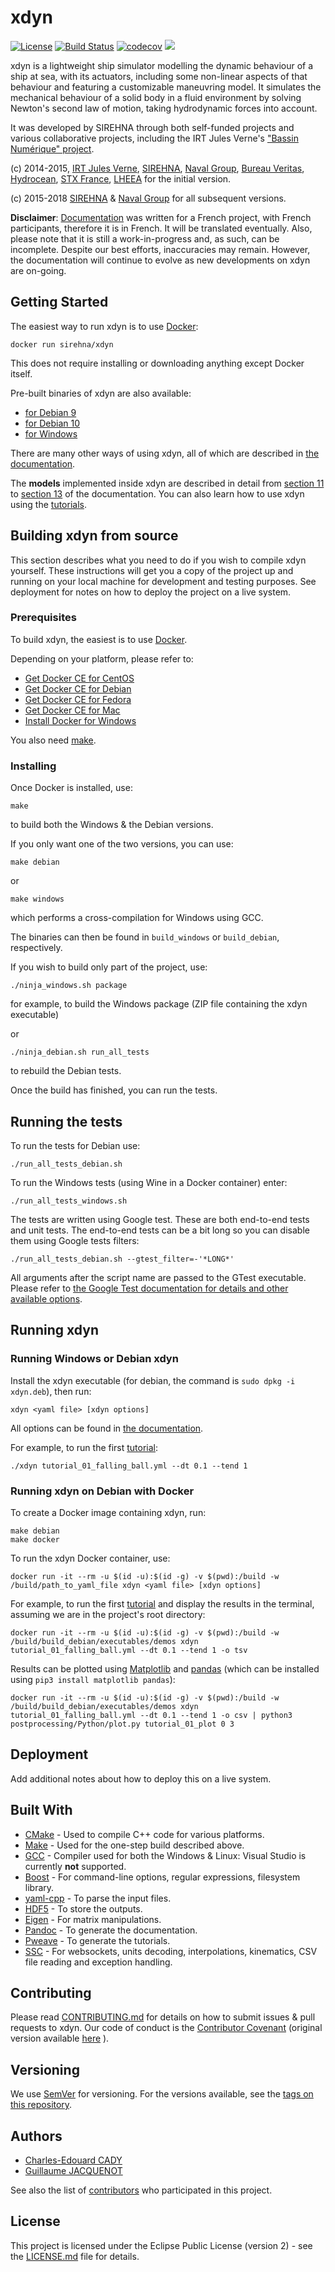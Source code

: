 # xdyn

[![License](https://img.shields.io/badge/License-EPL%202.0-blue.svg)](https://opensource.org/licenses/EPL-2.0)
[![Build Status](https://travis-ci.org/sirehna/xdyn.svg?branch=master)](https://travis-ci.org/sirehna/xdyn)
[![codecov](https://codecov.io/gh/sirehna/xdyn/branch/master/graph/badge.svg)](https://codecov.io/gh/sirehna/xdyn)
[![](https://images.microbadger.com/badges/image/sirehna/xdyn.svg)](https://microbadger.com/images/sirehna/xdyn "xdyn layers")

xdyn is a lightweight ship simulator modelling the dynamic behaviour of a ship at sea, with its actuators, including some non-linear aspects of that behaviour and featuring a customizable maneuvring model.
It simulates the mechanical behaviour of a solid body in a fluid environment by
solving Newton's second law of motion, taking hydrodynamic forces into account.

It was developed by SIREHNA through both self-funded projects and various collaborative projects, including the IRT Jules Verne's ["Bassin Numérique"
project](https://www.irt-jules-verne.fr/wp-content/uploads/bassin-numerique.pdf).

(c) 2014-2015, [IRT Jules Verne](https://www.irt-jules-verne.fr/), [SIREHNA](http://www.sirehna.com/), [Naval Group](https://www.naval-group.com/en/), [Bureau Veritas](https://www.bureauveritas.fr/), [Hydrocean](https://marine-offshore.bureauveritas.com/bvsolutions), [STX France](http://chantiers-atlantique.com/en/), [LHEEA](https://lheea.ec-nantes.fr/) for the initial version.

(c) 2015-2018 [SIREHNA](http://www.sirehna.com/) & [Naval Group](https://www.naval-group.com/en/) for all subsequent versions.

**Disclaimer**: [Documentation](https://sirehna.github.io/xdyn)
was written for a French project, with
French participants, therefore it is in French. It will be translated
eventually. Also, please note that it is still a work-in-progress and, as such,
can be incomplete. Despite our best efforts, inaccuracies may remain. However,
the documentation will continue to evolve as new developments on xdyn are
on-going.

## Getting Started

The easiest way to run xdyn is to use [Docker](https://www.docker.com/):

~~~~~~~{.bash}
docker run sirehna/xdyn
~~~~~~~

This does not require installing or downloading anything except Docker itself.

Pre-built binaries of xdyn are also available:

- [for Debian 9](https://github.com/sirehna/xdyn/releases/latest/download/xdyn_binary_debian9_amd64.deb)
- [for Debian 10](https://github.com/sirehna/xdyn/releases/latest/download/xdyn_binary_debian10_amd64.deb)
- [for Windows](https://github.com/sirehna/xdyn/releases/latest/download/xdyn_binary_windows_64_posixthread.zip)

There are many other ways of using xdyn, all of which are described
in [the documentation](https://sirehna.github.io/xdyn).

The **models** implemented inside xdyn are described in detail from
[section 11](https://sirehna.github.io/xdyn/#modélisation-des-efforts-de-diffraction-et-de-radiation)
to
[section 13](https://sirehna.github.io/xdyn/#efforts-commandés)
of the documentation.
You can also learn how to use xdyn using the
[tutorials](https://sirehna.github.io/xdyn/#tutoriels).

## Building xdyn from source

This section describes what you need to do if you wish to compile xdyn
yourself.
These instructions will get you a copy of the project up and running on your
local machine for development and testing purposes. See deployment for notes on
how to deploy the project on a live system.

### Prerequisites

To build xdyn, the easiest is to use [Docker](https://www.docker.com/).

Depending on your platform, please refer to:

- [Get Docker CE for CentOS](https://docs.docker.com/install/linux/docker-ce/centos/)
- [Get Docker CE for Debian](https://docs.docker.com/install/linux/docker-ce/debian/)
- [Get Docker CE for Fedora](https://docs.docker.com/install/linux/docker-ce/fedora/)
- [Get Docker CE for Mac](https://docs.docker.com/docker-for-mac/install/)
- [Install Docker for Windows](https://docs.docker.com/docker-for-windows/install/)

You also need [make](https://en.wikipedia.org/wiki/Make_(software)).

### Installing

Once Docker is installed, use:

~~~~~~~{.bash}
make
~~~~~~~

to build both the Windows & the Debian versions.

If you only want one of the two versions, you can use:

~~~~~~~{.bash}
make debian
~~~~~~~

or

~~~~~~~{.bash}
make windows
~~~~~~~

which performs a cross-compilation for Windows using GCC.

The binaries can then be found in `build_windows` or `build_debian`,
respectively.

If you wish to build only part of the project, use:

~~~~~~~{.bash}
./ninja_windows.sh package
~~~~~~~

for example, to build the Windows package (ZIP file containing the xdyn executable)

or

~~~~~~~{.bash}
./ninja_debian.sh run_all_tests
~~~~~~~

to rebuild the Debian tests.

Once the build has finished, you can run the tests.

## Running the tests

To run the tests for Debian use:

~~~~~~~{.bash}
./run_all_tests_debian.sh
~~~~~~~

To run the Windows tests (using Wine in a Docker container) enter:

~~~~~~~{.bash}
./run_all_tests_windows.sh
~~~~~~~

The tests are written using Google test. These are both end-to-end tests and
unit tests. The end-to-end tests can be a bit long so you can disable them
using Google tests filters:

    ./run_all_tests_debian.sh --gtest_filter=-'*LONG*'

All arguments after the script name are passed to the GTest executable. Please
refer to [the Google Test documentation for details and other available
options](https://github.com/google/googletest/blob/master/googletest/docs/advanced.md#running-a-subset-of-the-tests).

## Running xdyn

### Running Windows or Debian xdyn

Install the xdyn executable (for debian, the command is `sudo dpkg -i xdyn.deb`), then run:

~~~~~~~{.bash}
xdyn <yaml file> [xdyn options]
~~~~~~~

All options can be found in [the documentation](https://sirehna.github.io/xdyn/#ligne-de-commande).

For example, to run the first [tutorial](https://sirehna.github.io/xdyn/#tutoriels):

~~~~~~~{.bash}
./xdyn tutorial_01_falling_ball.yml --dt 0.1 --tend 1
~~~~~~~

### Running xdyn on Debian with Docker

To create a Docker image containing xdyn, run:

~~~~~~~{.bash}
make debian
make docker
~~~~~~~

To run the xdyn Docker container, use:

~~~~~~~{.bash}
docker run -it --rm -u $(id -u):$(id -g) -v $(pwd):/build -w /build/path_to_yaml_file xdyn <yaml file> [xdyn options]
~~~~~~~

For example, to run the first [tutorial](https://sirehna.github.io/xdyn/#tutoriels)
and display the results in the terminal, assuming we are in the project's root
directory:

~~~~~~~{.bash}
docker run -it --rm -u $(id -u):$(id -g) -v $(pwd):/build -w /build/build_debian/executables/demos xdyn tutorial_01_falling_ball.yml --dt 0.1 --tend 1 -o tsv
~~~~~~~

Results can be plotted using [Matplotlib](https://matplotlib.org/) and
[pandas](https://pandas.pydata.org/) (which can be installed using
`pip3 install matplotlib pandas`):

~~~~~~~{.bash}
docker run -it --rm -u $(id -u):$(id -g) -v $(pwd):/build -w /build/build_debian/executables/demos xdyn tutorial_01_falling_ball.yml --dt 0.1 --tend 1 -o csv | python3 postprocessing/Python/plot.py tutorial_01_plot 0 3
~~~~~~~

## Deployment

Add additional notes about how to deploy this on a live system.

## Built With

* [CMake](https://cmake.org/) - Used to compile C++ code for various platforms.
* [Make](https://www.gnu.org/software/make/) - Used for the one-step build described above.
* [GCC](http://gcc.gnu.org/) - Compiler used for both the Windows & Linux: Visual Studio is currently **not** supported.
* [Boost](https://www.boost.org/) - For command-line options, regular expressions, filesystem library.
* [yaml-cpp](https://github.com/jbeder/yaml-cpp) - To parse the input files.
* [HDF5](https://support.hdfgroup.org/products/hdf5_tools/index.html) - To store the outputs.
* [Eigen](http://eigen.tuxfamily.org/index.php?title=Main_Page) - For matrix manipulations.
* [Pandoc](https://pandoc.org/) - To generate the documentation.
* [Pweave](http://mpastell.com/pweave/) - To generate the tutorials.
* [SSC](https://github.com/sirehna/ssc) - For websockets, units decoding, interpolations, kinematics, CSV file reading and exception handling.

## Contributing

Please read [CONTRIBUTING.md](CONTRIBUTING.md) for details on how to submit
issues & pull requests to xdyn.
Our code of conduct is the [Contributor Covenant](CODE_OF_CONDUCT.md) (original
version available
[here](https://www.contributor-covenant.org/version/1/4/code-of-conduct) ).

## Versioning

We use [SemVer](http://semver.org/) for versioning. For the versions available, see the [tags on this repository](https://github.com/sirehna/xdyn/tags).

## Authors

* [Charles-Edouard CADY](https://github.com/CharlesEdouardCady)
* [Guillaume JACQUENOT](https://github.com/GuillaumeJacquenot)

See also the list of [contributors](https://github.com/sirehna/xdyn/contributors) who participated in this project.

## License

This project is licensed under the Eclipse Public License (version 2) - see the [LICENSE.md](LICENSE.md) file for details.
